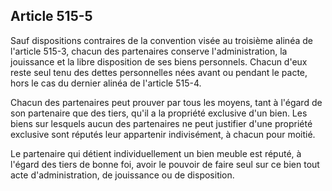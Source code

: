 Article 515-5
----
Sauf dispositions contraires de la convention visée au troisième alinéa de
l'article 515-3, chacun des partenaires conserve l'administration, la jouissance
et la libre disposition de ses biens personnels. Chacun d'eux reste seul tenu
des dettes personnelles nées avant ou pendant le pacte, hors le cas du dernier
alinéa de l'article 515-4.

Chacun des partenaires peut prouver par tous les moyens, tant à l'égard de son
partenaire que des tiers, qu'il a la propriété exclusive d'un bien. Les biens
sur lesquels aucun des partenaires ne peut justifier d'une propriété exclusive
sont réputés leur appartenir indivisément, à chacun pour moitié.

Le partenaire qui détient individuellement un bien meuble est réputé, à l'égard
des tiers de bonne foi, avoir le pouvoir de faire seul sur ce bien tout acte
d'administration, de jouissance ou de disposition.
